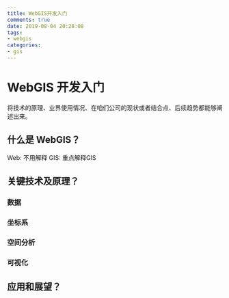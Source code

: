 ```yaml
---
title: WebGIS开发入门
comments: true
date: 2019-08-04 20:28:08
tags:
- webgis
categories:
- gis
---
```


# WebGIS 开发入门

将技术的原理、业界使用情况、在咱们公司的现状或者结合点、后续趋势都能够阐述出来。

## 什么是 WebGIS？
Web: 不用解释
GIS: 重点解释GIS

## 关键技术及原理？

### 数据

### 坐标系

### 空间分析

### 可视化

## 应用和展望？
